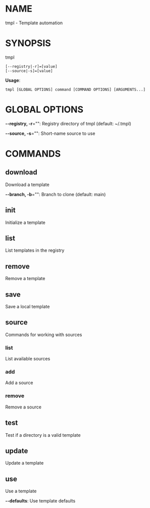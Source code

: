 # NAME

tmpl - Template automation

# SYNOPSIS

tmpl

```
[--registry|-r]=[value]
[--source|-s]=[value]
```

**Usage**:

```
tmpl [GLOBAL OPTIONS] command [COMMAND OPTIONS] [ARGUMENTS...]
```

# GLOBAL OPTIONS

**--registry, -r**="": Registry directory of tmpl (default: ~/.tmpl)

**--source, -s**="": Short-name source to use


# COMMANDS

## download

Download a template

**--branch, -b**="": Branch to clone (default: main)

## init

Initialize a template

## list

List templates in the registry

## remove

Remove a template

## save

Save a local template

## source

Commands for working with sources

### list

List available sources

### add

Add a source

### remove

Remove a source

## test

Test if a directory is a valid template

## update

Update a template

## use

Use a template

**--defaults**: Use template defaults

